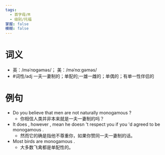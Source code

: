 ```yaml
---
tags:
  - 首字母/M
  - 级别/托福
掌握: false
模糊: false
---
```

# 词义
- 英：/məˈnɒɡəməs/； 美：/məˈnɑːɡəməs/
- #词性/adj  一夫一妻制的；单配的;一雄一雌的；单偶的；有单一性伴侣的
# 例句
- Do you believe that men are not naturally monogamous ?
	- 你相信人类并非本来就是一夫一妻制的吗？
- It does , however , mean he doesn 't respect you if you 'd agreed to be monogamous .
	- 然而它的确是指他不尊重你，如果你赞同一夫一妻制的话。
- Most birds are monogamous .
	- 大多数飞禽都是单配性的。
